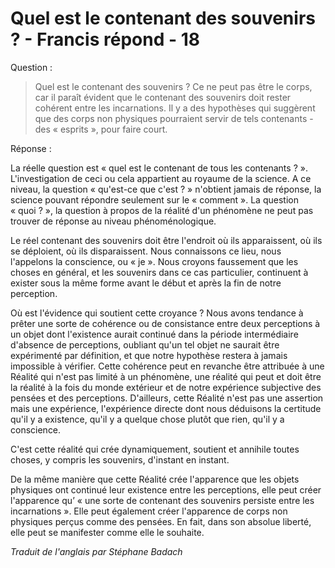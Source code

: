 # Quel est le contenant des souvenirs ? - Francis répond - 18

Question : 

>Quel est le contenant des souvenirs ? Ce ne peut pas être le corps, car il paraît évident que le contenant des souvenirs doit rester cohérent entre les incarnations. Il y a des hypothèses qui suggèrent que des corps non physiques pourraient servir de tels contenants - des « esprits », pour faire court.

Réponse : 

La réelle question est « quel est le contenant de tous les contenants ? ». L'investigation de ceci ou cela appartient au royaume de la science. A ce niveau, la question « qu'est-ce que c'est ? » n'obtient jamais de réponse, la science pouvant répondre seulement sur le « comment ». La question « quoi ? », la question à propos de la réalité d'un phénomène ne peut pas trouver de réponse au niveau phénoménologique.

Le réel contenant des souvenirs doit être l'endroit où ils apparaissent, où ils se déploient, où ils disparaissent. Nous connaissons ce lieu, nous l'appelons la conscience, ou « je ». Nous croyons faussement que les choses en général, et les souvenirs dans ce cas particulier, continuent à exister sous la même forme avant le début et après la fin de notre perception. 

Où est l'évidence qui soutient cette croyance ? Nous avons tendance à prêter une sorte de cohérence ou de consistance entre deux perceptions à un objet dont l'existence aurait continué dans la période intermédiaire d'absence de perceptions, oubliant qu'un tel objet ne saurait être expérimenté par définition, et que notre hypothèse restera à jamais impossible à vérifier. Cette cohérence peut en revanche être attribuée à une Réalité qui n'est pas limité à un phénomène, une réalité qui peut et doit être la réalité à la fois du monde extérieur et de notre expérience subjective des pensées et des perceptions. D'ailleurs, cette Réalité n'est pas une assertion mais une expérience, l'expérience directe dont nous déduisons la certitude qu'il y a existence, qu'il y a quelque chose plutôt que rien, qu'il y a conscience.

C'est cette réalité qui crée dynamiquement, soutient et annihile toutes choses, y compris les souvenirs, d'instant en instant.

De la même manière que cette Réalité crée l'apparence que les objets physiques ont continué leur existence entre les perceptions, elle peut créer l'apparence qu’ « une sorte de contenant des souvenirs persiste entre les incarnations ». Elle peut également créer l'apparence de corps non physiques perçus comme des pensées. En fait, dans son absolue liberté, elle peut se manifester comme elle le souhaite.

_Traduit de l'anglais par Stéphane Badach_

